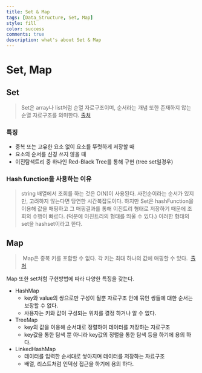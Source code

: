 ```yaml
---
title: Set & Map
tags: [Data_Structure, Set, Map]
style: fill
color: success
comments: true
description: what's about Set & Map
---
```

# Set, Map
## Set
> Set은 array나 list처럼 순열 자료구조이며, 순서라는 개념 또한 존재하지 않는 순열 자료구조를 의미한다.
> [출처](https://ljtaek2.tistory.com/105)

### 특징
- 중복 또는 고유한 요소 없이 요소를 뚜렷하게 저장할 때
- 요소의 순서를 신경 쓰지 않을 때
- 이진탐색트리 중 하나인 Red-Black Tree를 통해 구현 (tree set일경우)

### Hash function을 사용하는 이유
> string 배열에서 조회를 하는 것은 O(N)이 사용된다.
> 사전순이라는 순서가 있지만, 고려하지 않는다면 당연한 시간복잡도이다.
> 하지만 Set은 hashFunction을 이용해 값을 매핑하고 그 매핑결과를 통해 이진트리 형태로 저장하기 때문에 조회의 수행이 빠르다. (덕분에 이진트리의 형태를 띄울 수 있다.)
> 이러한 형태의 set을 hashset이라고 한다.

## Map
>  Map은 중복 키를 포함할 수 없다. 각 키는 최대 하나의 값에 매핑할 수 있다.
>  [출처](https://docs.oracle.com/javase/tutorial/collections/interfaces/map.html)

Map 또한 set처험 구현방법에 따라 다양한 특징을 갖는다.
- HashMap
	- key와 value의 쌍으로만 구성이 될뿐 자료구조 안에 묶인 쌍들에 대한 순서는 보장할 수 없다.
	- 사용자는 키와 값이 구성되는 위치를 결정 하거나 알 수 없다.
-   TreeMap
    -   key의 값을 이용해 순서대로 정렬하여 데이터를 저장하는 자료구조
    -   key값을 통한 탐색 뿐 아니라 key값의 정렬을 통한 탐색 등을 하기에 용의 하다.
-   LinkedHashMap
    -   데이터를 입력한 순서대로 쌓아지며 데이터를 저장하는 자료구조
    -   배열, 리스트처럼 인덱싱 접근을 하기에 용의 하다.

